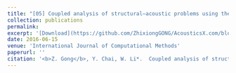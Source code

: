 ```yaml
---
title: "[05] Coupled analysis of structural–acoustic problems using the cell-Based smoothed three-node Mindlin plate element"
collection: publications
permalink: 
excerpt: '[Download](https://github.com/ZhixiongGONG/AcousticsX.com/blob/4f3fbe22a89b51ca612d0173c4e33fcc6e7ccb48/files/Journal_02_2016IJCM.pdf)'
date: 2016-06-15
venue: 'International Journal of Computational Methods'
paperurl: ''
citation: '<b>Z. Gong</b>, Y. Chai, W. Li*.  Coupled analysis of structural–acoustic problems using the cell-Based smoothed three-node Mindlin plate element. <i>International Journal of Computational Methods</i> 13(2), 1640007, (2016). (https://www.worldscientific.com/doi/abs/10.1142/S0219876216400077)'
---
```

